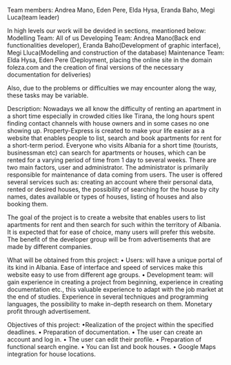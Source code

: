 Team members:
Andrea Mano,
Eden Pere,
Elda Hysa,
Eranda Baho,
Megi Luca(team leader)

In high levels our work will be devided in sections, meantioned below:
Modelling Team: All of us
Developing Team: Andrea Mano(Back end functionalities developer), Eranda Baho(Development of graphic interface), Megi Lluca(Modelling and construction of the database)
Maintenance Team: Elda Hysa, Eden Pere (Deployment, placing the online site in the domain foleza.com and the creation of final versions of the necessary documentation for deliveries)

Also, due to the problems or difficulties we may encounter along the way, these tasks may be variable.

Description:
Nowadays we all know the difficulty of renting an apartment in a short time especially in crowded cities like Tirana, the long hours spent finding contact channels with house owners and in some cases no one  showing up. Property-Express is created to make your life easier as a website that enables people to list, search and book apartments for rent for a short-term period. Everyone who visits Albania for a short time (tourists, businessman etc) can search for apartments or houses, which can be rented for a varying period of time from 1 day to several weeks.
There are two main factors, user and administrator. The administrator is primarily responsible for maintenance of data coming from users. The user is offered several services such as: creating an account where their personal data, rented or desired houses, the possibility of searching for the house by city names, dates available or types of houses, listing of houses and also booking them.


The goal of the project is to create a website that enables users to list apartments for rent and then search for such within the territory of Albania. It is expected that for ease of choice, many users will prefer this website. The benefit of the developer group will be from advertisements that are made by different companies. 

What will be obtained from this project:
• Users: will have a unique portal of its kind in Albania. Ease of interface and speed of services make this website easy to use from different age groups.
• Development team: will gain experience in creating a project from beginning, experience in creating documentation etc., this valuable experience to adapt with the job market at the end of studies. Experience in several techniques and programming languages, the possibility to make in-depth research on them. Monetary profit through advertisement.

Objectives of this project:
•Realization of the project within the specified deadlines. 
• Preparation of documentation.
• The user can create an account and log in. 
• The user can edit their profile. 
• Preparation of functional search engine.
• You can list and book houses.
• Google Maps integration for house locations.

